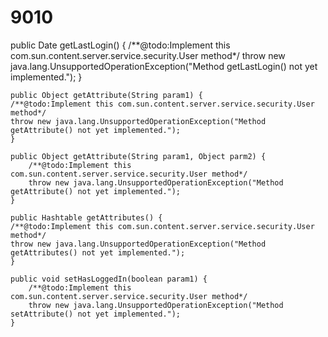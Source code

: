 # 9010
 public Date getLastLogin() { 
        /**@todo:Implement this com.sun.content.server.service.security.User method*/ 
        throw new java.lang.UnsupportedOperationException("Method getLastLogin() not yet implemented."); 
  	} 
 
    public Object getAttribute(String param1) { 
    /**@todo:Implement this com.sun.content.server.service.security.User method*/ 
    throw new java.lang.UnsupportedOperationException("Method getAttribute() not yet implemented."); 
    } 
 
    public Object getAttribute(String param1, Object parm2) { 
        /**@todo:Implement this com.sun.content.server.service.security.User method*/ 
        throw new java.lang.UnsupportedOperationException("Method getAttribute() not yet implemented."); 
    } 
 
    public Hashtable getAttributes() { 
    /**@todo:Implement this com.sun.content.server.service.security.User method*/ 
    throw new java.lang.UnsupportedOperationException("Method getAttributes() not yet implemented."); 
    } 
 
    public void setHasLoggedIn(boolean param1) { 
		/**@todo:Implement this com.sun.content.server.service.security.User method*/ 
		throw new java.lang.UnsupportedOperationException("Method setAttribute() not yet implemented."); 
    } 
